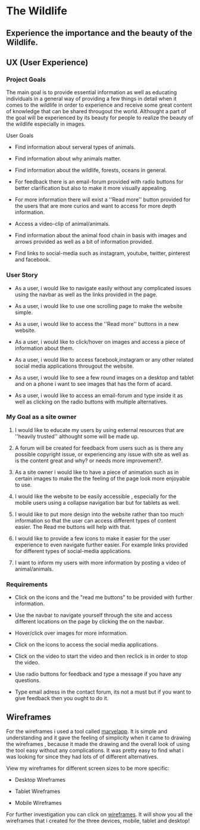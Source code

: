 # The Wildlife
## Experience the importance and the beauty of the Wildlife.

## UX (User Experience)
### Project Goals
The main goal is to provide essential information as well as educating individuals in a general way of providing a few things in detail when it comes to the wildlife in order to experience and receive some great content of knowledge that can be shared througout the world. Althought a part of the goal will be experienced by its beauty for people to realize the beauty of the wildlife especially in images.

User Goals
- Find information about serveral types of animals.

- Find information about why animals matter.

- Find information about the wildlife, forests, oceans in general.

- For feedback there is an email-forum provided with radio buttons for better clarification but also to make it more visually appealing.

- For more information there will exist a ''Read more'' button provided for the users that are more curios and want to access for more depth information.

- Access a video-clip of animal/animals.

- Find information about the animal food chain in basis with images and arrows provided as well as a bit of information provided.

- Find links to social-media such as instagram, youtube, twitter, pinterest and facebook.

### User Story
- As a user, i would like to navigate easily without any complicated issues using the navbar as well as the links provided in the page.

- As a user, i would like to use one scrolling page to make the website simple.

- As a user, i would like to access the ''Read more'' buttons in a new website.

- As a user, i would like to click/hover on images and access a piece of information about them.

- As a user, i would like to access facebook,instagram or any other related social media applications througout the website.

- As a user, i would like to see a few round images on a desktop and tablet and on a phone i want to see images that has the form of acard.

- As a user, i would like to access an email-forum and type inside it as well as clicking on the radio buttons with multiple alternatives.

### My Goal as a site owner
1. I would like to educate my users by using external resources that are ''heavily trusted'' althought some will be made up.

2. A forum will be created for feedback from users such as is there any possible copyright issue, or experiencing any issue with site as well as is the content great and why? or needs more improvement?.

3. As a site owner i would like to have a piece of animation such as in certain images to make the the feeling of the page look more enjoyable to use.

4. I would like the website to be easily accessible , especially for the mobile users using a collapse navigation bar but for tablets as well.

5. I would like to put more design into the website rather than too much information so that the user can access different types of content easier. The Read me buttons will help with that.

6. I would like to provide a few icons to make it easier for the user experience to even navigate further easier. For example links provided for different types of social-media applications.

7. I want to inform my users with more information by posting a video of animal/animals.

### Requirements
- Click on the icons and the "read me buttons" to be provided with further information.

- Use the navbar to navigate yourself through the site and access different locations on the page by clicking the on the navbar.

- Hover/click over images for more information.

- Click on the icons to access the social media applications.

- Click on the video to start the video and then reclick is in order to stop the video.

- Use radio buttons for feedback and type a message if you have any questions.

- Type email adress in the contact forum, its not a must but if you want to give feedback then you ought to do it.


## Wireframes

For the wireframes i used a tool called [marvelapp](https://marvelapp.com/). It is simple and understanding and it gave the feeling of simplicity when it came 
to drawing the wireframes , because it made the drawing and the overall look of using the tool easy without any complications. It was pretty easy to find what i was looking for since they had lots of of different alternatives.

View my wireframes for different screen sizes to be more specific:

- Desktop Wireframes 

- Tablet Wireframes

- Mobile Wireframes

For further investigation you can click on [wireframes](https://github.com/Essential-coding/milestone-1/tree/master/wireframes). It will show you all the wireframes that i created
for the three devices, mobile, tablet and desktop! 














